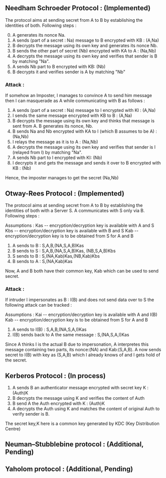 ## Needham Schroeder Protocol : (Implemented)

The protocol aims at sending secret from A to B by establishing the identities of both. Following steps : 

0. A generates its nonce Na.
1. A sends (part of a secret : Na) message to B encrypted with KB : (A,Na)<KB> 
2. B decrypts the message using its own key and generates its nonce Nb.
3. B sends the other part of secret (Nb) encrypted with KA to A : (Na,Nb)<KA> 
4. A decrypts the message using its own key and verifies that sender is B by matching "Na". 
5. A sends Nb part to B encrypted with KB: (Nb)<KB>
6. B decrypts it and verifies sender is A by matching "Nb"


### Attack : 
If somehow an Imposter, I manages to convince A to send him message then I can masquerade as A while communicating with B as follows : 

1. A sends (part of a secret : Na) message to I encrypted with KI : (A,Na)<KI> 
2. I sends the same message encrypted with KB to B : (A,Na)<KB> 
3. B decrypts the message using its own key and thinks that message is sent from A. B generates its nonce, Nb.
3. B sends Na and Nb encrypted with KA to I (which B assumes to be A) : (Na,Nb)<KA>
4. I relays the message as it is to A : (Na,Nb)<KA>
4. A decrypts the message using its own key and verifies that sender is I (relayed from I) by matching "Na". 
5. A sends Nb part to I encrypted with KI: (Nb)<KI>
6. I decrypts it and gets the message and sends it over to B encrypted with KB : (Nb)<KB>

Hence, the imposter manages to get the secret (Na,Nb)



## Otway-Rees Protocol : (Implemented)

The protocol aims at sending secret from A to B by establishing the identities of both with a Server S. A communicates with S only via B. Following steps : 

Assumptions : 
Kas -- encryption/decryption key is available with A and S
Kbs -- encryption/decryption key is available with B and S
Kab -- encryption/decryption key is to be obtained from S for A and B

1. A sends to B : S,A,B,(NA,S,A,B)Kas
2. B sends to S : S,A,B,(NA,S,A,B)Kas, (NB,S,A,B)Kbs
3. S sends to B : S,(NA,Kab)Kas,(NB,Kab)Kbs
4. B sends to A : S,(NA,Kab)Kas

Now, A and B both have their common key, Kab which can be used to send secret.

### Attack :
If intruder I impersonates as B : I(B) and does not send data over to S the following attack can be tracked :

Assumptions : 
Kai -- encryption/decryption key is available with A and I(B)
Kab -- encryption/decryption key is to be obtained from S for A and B

1. A sends to I(B) : S,A,B,(NA,S,A,I)Kas
2. I(B) sends back to A the same message : S,(NA,S,A,I)Kas

Since A thinks I is the actual B due to impersonation, A interpretes this message containing two parts, its nonce:(NA) and Kab:(S,A,B). A now sends secret to I(B) with key as (S,A,B) which I already knows of and I gets hold of the secret.

## Kerberos Protocol : (In process)

1. A sends B an authenticator message encrypted with secret key K : (Auth)K
2.  B decrypts the message using K and verifies the content of Auth 
3.  B send A the Auth encrypted with K : (Auth)K
4. A decrypts the Auth using K and matches the content of original Auth to verify sender is B.

The secret key,K here is a common key generated by KDC (Key Distribution Centre)

## Neuman–Stubblebine protocol : (Additional, Pending)
## Yaholom protocol : (Additional, Pending)
